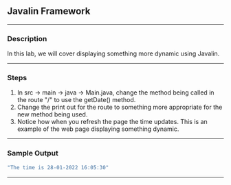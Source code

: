 ## Javalin Framework
---
### Description
In this lab, we will cover displaying something more dynamic using Javalin.

---
### Steps
1. In src -> main -> java -> Main.java, change the method being called in the route "/" to use the getDate() method.
2. Change the print out for the route to something more appropriate for the new method being used.
3. Notice how when you refresh the page the time updates. This is an example of the web page displaying something dynamic.

---
### Sample Output
```java
"The time is 28-01-2022 16:05:30"
```
---
